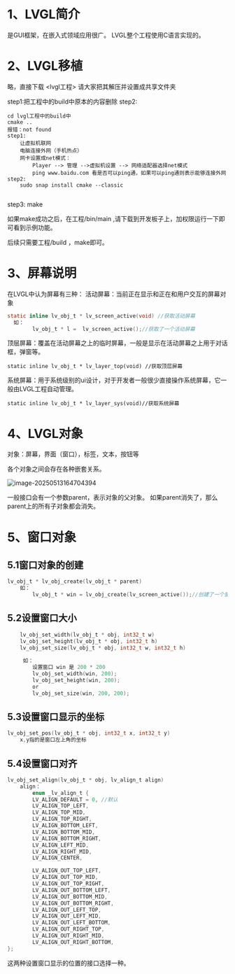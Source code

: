 # 1、LVGL简介

是GUI框架，在嵌入式领域应用很广。
LVGL整个工程使用C语言实现的。

# 2、LVGL移植

略，直接下载 <lvgl工程>
请大家把其解压并设置成共享文件夹

step1:把工程中的build中原本的内容删除
step2: 

```
cd lvgl工程中的build中
cmake ..
报错：not found 
step1:
	让虚拟机联网
	电脑连接外网（手机热点）
	网卡设置成net模式：
		Player --> 管理 -->虚拟机设置 --> 网络适配器选择net模式
		ping www.baidu.com 看是否可以ping通，如果可以ping通则表示能够连接外网
step2:
	sudo snap install cmake --classic
	
```

step3:
	make

如果make成功之后，在工程/bin/main ,请下载到开发板子上，加权限运行一下即可看到示例功能。

后续只需要工程/build ，make即可。

# 3、屏幕说明

在LVGL中认为屏幕有三种：
活动屏幕：当前正在显示和正在和用户交互的屏幕对象

```c
static inline lv_obj_t * lv_screen_active(void) //获取活动屏幕
  如：
    	lv_obj_t * l =  lv_screen_active();//获取了一个活动屏幕
```

顶层屏幕：覆盖在活动屏幕之上的临时屏幕，一般是显示在活动屏幕之上用于对话框，弹窗等。

```
static inline lv_obj_t * lv_layer_top(void) //获取顶层屏幕
```

系统屏幕：用于系统级别的ui设计，对于开发者一般很少直接操作系统屏幕，它一般由LVGL工程自动管理。

```
static inline lv_obj_t * lv_layer_sys(void)//获取系统屏幕
```

# 4、LVGL对象

对象：屏幕，界面（窗口），标签，文本，按钮等

各个对象之间会存在各种嵌套关系。

![image-20250513164704394](%E7%AC%AC%E4%BA%8C%E5%A4%A9.assets/image-20250513164704394.png)

一般接口会有一个参数parent，表示对象的父对象。
如果parent消失了，那么parent上的所有子对象都会消失。

# 5、窗口对象

## 5.1窗口对象的创建

```c
lv_obj_t * lv_obj_create(lv_obj_t * parent)
    如：
    	lv_obj_t * win = lv_obj_create(lv_screen_active());//创建了一个窗口，win
```

## 5.2设置窗口大小

```c
	lv_obj_set_width(lv_obj_t * obj, int32_t w)
	lv_obj_set_height(lv_obj_t * obj, int32_t h)
	lv_obj_set_size(lv_obj_t * obj, int32_t w, int32_t h)
        
     如：
        设置窗口 win 是 200 * 200
        lv_obj_set_width(win, 200); 
		lv_obj_set_height(win, 200);
		or
        lv_obj_set_size(win, 200, 200);
```

## 5.3设置窗口显示的坐标

```c
lv_obj_set_pos(lv_obj_t * obj, int32_t x, int32_t y)
	x,y指的是窗口左上角的坐标
```

## 5.4设置窗口对齐

```c
lv_obj_set_align(lv_obj_t * obj, lv_align_t align)
    align：
    	enum _lv_align_t {
        LV_ALIGN_DEFAULT = 0, //默认
        LV_ALIGN_TOP_LEFT,
        LV_ALIGN_TOP_MID,
        LV_ALIGN_TOP_RIGHT,
        LV_ALIGN_BOTTOM_LEFT,
        LV_ALIGN_BOTTOM_MID,
        LV_ALIGN_BOTTOM_RIGHT,
        LV_ALIGN_LEFT_MID,
        LV_ALIGN_RIGHT_MID,
        LV_ALIGN_CENTER,

        LV_ALIGN_OUT_TOP_LEFT,
        LV_ALIGN_OUT_TOP_MID,
        LV_ALIGN_OUT_TOP_RIGHT,
        LV_ALIGN_OUT_BOTTOM_LEFT,
        LV_ALIGN_OUT_BOTTOM_MID,
        LV_ALIGN_OUT_BOTTOM_RIGHT,
        LV_ALIGN_OUT_LEFT_TOP,
        LV_ALIGN_OUT_LEFT_MID,
        LV_ALIGN_OUT_LEFT_BOTTOM,
        LV_ALIGN_OUT_RIGHT_TOP,
        LV_ALIGN_OUT_RIGHT_MID,
        LV_ALIGN_OUT_RIGHT_BOTTOM,
};

```

这两种设置窗口显示的位置的接口选择一种。
